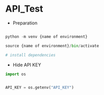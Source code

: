 # API_Test

-   Preparation

```python

python -m venv {name of environment}

source {name of environment}/bin/activate

# install dependencies

```

-   Hide API KEY

```python
import os


API_KEY = os.getenv("API_KEY")
```
